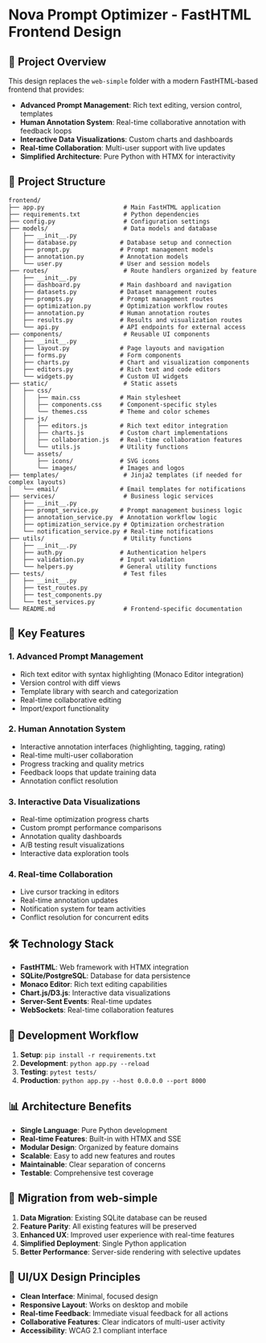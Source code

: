 # Nova Prompt Optimizer - FastHTML Frontend Design

## 🎯 Project Overview

This design replaces the `web-simple` folder with a modern FastHTML-based frontend that provides:

- **Advanced Prompt Management**: Rich text editing, version control, templates
- **Human Annotation System**: Real-time collaborative annotation with feedback loops
- **Interactive Data Visualizations**: Custom charts and dashboards
- **Real-time Collaboration**: Multi-user support with live updates
- **Simplified Architecture**: Pure Python with HTMX for interactivity

## 📁 Project Structure

```
frontend/
├── app.py                      # Main FastHTML application
├── requirements.txt            # Python dependencies
├── config.py                   # Configuration settings
├── models/                     # Data models and database
│   ├── __init__.py
│   ├── database.py            # Database setup and connection
│   ├── prompt.py              # Prompt management models
│   ├── annotation.py          # Annotation models
│   └── user.py                # User and session models
├── routes/                     # Route handlers organized by feature
│   ├── __init__.py
│   ├── dashboard.py           # Main dashboard and navigation
│   ├── datasets.py            # Dataset management routes
│   ├── prompts.py             # Prompt management routes
│   ├── optimization.py        # Optimization workflow routes
│   ├── annotation.py          # Human annotation routes
│   ├── results.py             # Results and visualization routes
│   └── api.py                 # API endpoints for external access
├── components/                 # Reusable UI components
│   ├── __init__.py
│   ├── layout.py              # Page layouts and navigation
│   ├── forms.py               # Form components
│   ├── charts.py              # Chart and visualization components
│   ├── editors.py             # Rich text and code editors
│   └── widgets.py             # Custom UI widgets
├── static/                     # Static assets
│   ├── css/
│   │   ├── main.css           # Main stylesheet
│   │   ├── components.css     # Component-specific styles
│   │   └── themes.css         # Theme and color schemes
│   ├── js/
│   │   ├── editors.js         # Rich text editor integration
│   │   ├── charts.js          # Custom chart implementations
│   │   ├── collaboration.js   # Real-time collaboration features
│   │   └── utils.js           # Utility functions
│   └── assets/
│       ├── icons/             # SVG icons
│       └── images/            # Images and logos
├── templates/                  # Jinja2 templates (if needed for complex layouts)
│   └── email/                 # Email templates for notifications
├── services/                   # Business logic services
│   ├── __init__.py
│   ├── prompt_service.py      # Prompt management business logic
│   ├── annotation_service.py  # Annotation workflow logic
│   ├── optimization_service.py # Optimization orchestration
│   └── notification_service.py # Real-time notifications
├── utils/                      # Utility functions
│   ├── __init__.py
│   ├── auth.py                # Authentication helpers
│   ├── validation.py          # Input validation
│   └── helpers.py             # General utility functions
├── tests/                      # Test files
│   ├── __init__.py
│   ├── test_routes.py
│   ├── test_components.py
│   └── test_services.py
└── README.md                   # Frontend-specific documentation
```

## 🚀 Key Features

### 1. Advanced Prompt Management
- Rich text editor with syntax highlighting (Monaco Editor integration)
- Version control with diff views
- Template library with search and categorization
- Real-time collaborative editing
- Import/export functionality

### 2. Human Annotation System
- Interactive annotation interfaces (highlighting, tagging, rating)
- Real-time multi-user collaboration
- Progress tracking and quality metrics
- Feedback loops that update training data
- Annotation conflict resolution

### 3. Interactive Data Visualizations
- Real-time optimization progress charts
- Custom prompt performance comparisons
- Annotation quality dashboards
- A/B testing result visualizations
- Interactive data exploration tools

### 4. Real-time Collaboration
- Live cursor tracking in editors
- Real-time annotation updates
- Notification system for team activities
- Conflict resolution for concurrent edits

## 🛠 Technology Stack

- **FastHTML**: Web framework with HTMX integration
- **SQLite/PostgreSQL**: Database for data persistence
- **Monaco Editor**: Rich text editing capabilities
- **Chart.js/D3.js**: Interactive data visualizations
- **Server-Sent Events**: Real-time updates
- **WebSockets**: Real-time collaboration features

## 🔧 Development Workflow

1. **Setup**: `pip install -r requirements.txt`
2. **Development**: `python app.py --reload`
3. **Testing**: `pytest tests/`
4. **Production**: `python app.py --host 0.0.0.0 --port 8000`

## 📊 Architecture Benefits

- **Single Language**: Pure Python development
- **Real-time Features**: Built-in with HTMX and SSE
- **Modular Design**: Organized by feature domains
- **Scalable**: Easy to add new features and routes
- **Maintainable**: Clear separation of concerns
- **Testable**: Comprehensive test coverage

## 🔄 Migration from web-simple

1. **Data Migration**: Existing SQLite database can be reused
2. **Feature Parity**: All existing features will be preserved
3. **Enhanced UX**: Improved user experience with real-time features
4. **Simplified Deployment**: Single Python application
5. **Better Performance**: Server-side rendering with selective updates

## 🎨 UI/UX Design Principles

- **Clean Interface**: Minimal, focused design
- **Responsive Layout**: Works on desktop and mobile
- **Real-time Feedback**: Immediate visual feedback for all actions
- **Collaborative Features**: Clear indicators of multi-user activity
- **Accessibility**: WCAG 2.1 compliant interface
